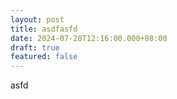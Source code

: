 ```yaml
---
layout: post
title: asdfasfd
date: 2024-07-28T12:16:00.000+08:00
draft: true
featured: false
---
```

asfd
